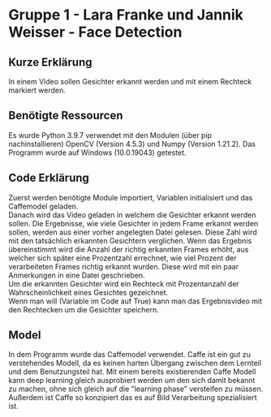 # Gruppe 1  - Lara Franke und Jannik Weisser - Face Detection 
## Kurze Erklärung
In einem Video sollen Gesichter erkannt werden und mit einem Rechteck markiert werden. 

## Benötigte Ressourcen
Es wurde Python 3.9.7 verwendet mit den Modulen (über pip nachinstallieren) OpenCV (Version 4.5.3) und Numpy (Version 1.21.2). Das Programm wurde auf Windows (10.0.19043) getestet.

## Code Erklärung
Zuerst werden benötigte Module importiert, Variablen initialisiert und das Caffemodel geladen.
\
Danach wird das Video geladen in welchem die Gesichter erkannt werden sollen. Die Ergebnisse, wie viele Gesichter in jedem Frame erkannt werden sollen, werden aus einer vorher angelegten Datei gelesen. Diese Zahl wird mit den tatsächlich erkannten Gesichtern verglichen. Wenn das Ergebnis übereinstimmt wird die Anzahl der richtig erkannten Frames erhöht, aus welcher sich später eine Prozentzahl errechnet, wie viel Prozent der verarbeiteten Frames richtig erkannt wurden. Diese wird mit ein paar Anmerkungen in eine Datei geschrieben.
\
Um die erkannten Gesichter wird ein Rechteck mit Prozentanzahl der Wahrscheinlichkeit eines Gesichtes gezeichnet.
\
Wenn man will (Variable im Code auf True) kann man das Ergebnisvideo mit den Rechtecken um die Gesichter speichern.

## Model
In dem Programm wurde das Caffemodel verwendet. Caffe ist ein gut zu verstehendes Modell, da es keinen harten Übergang zwischen dem Lernteil und dem Benutzungsteil hat. Mit einem bereits existierenden Caffe Modell kann deep learning gleich ausprobiert werden um den sich damit bekannt zu machen, ohne sich gleich auf die "learning phase" versteifen zu müssen. Außerdem ist Caffe so konzipiert das es auf Bild Verarbeitung spezialisiert ist.

